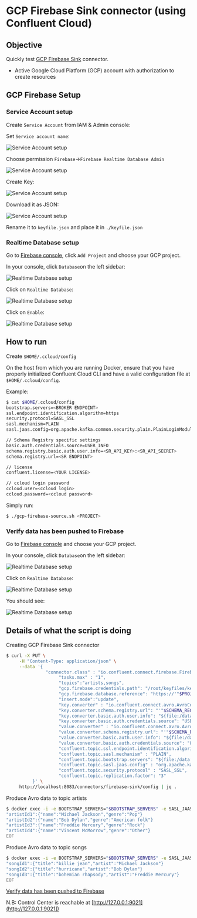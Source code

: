 # GCP Firebase Sink connector (using Confluent Cloud)

## Objective

Quickly test [GCP Firebase Sink](https://docs.confluent.io/current/connect/kafka-connect-firebase/sink/index.html#quick-start) connector.


* Active Google Cloud Platform (GCP) account with authorization to create resources

## GCP Firebase Setup

### Service Account setup

Create `Service Account` from IAM & Admin console:

Set `Service account name`:

![Service Account setup](Screenshot1.png)

Choose permission `Firebase`->`Firebase Realtime Database Admin`

![Service Account setup](Screenshot2.png)

Create Key:

![Service Account setup](Screenshot3.png)

Download it as JSON:

![Service Account setup](Screenshot4.png)

Rename it to `keyfile.json` and place it in `./keyfile.json`

### Realtime Database setup

Go to [Firebase console](https://console.firebase.google.com), click `Add Project` and choose your GCP project.

In your console, click `Database`on the left sidebar:

![Realtime Database setup](Screenshot5.png)

Click on `Realtime Database`:

![Realtime Database setup](Screenshot6.png)

Click on `Enable`:

![Realtime Database setup](Screenshot7.png)

## How to run

Create `$HOME/.ccloud/config`

On the host from which you are running Docker, ensure that you have properly initialized Confluent Cloud CLI and have a valid configuration file at `$HOME/.ccloud/config`.

Example:

```bash
$ cat $HOME/.ccloud/config
bootstrap.servers=<BROKER ENDPOINT>
ssl.endpoint.identification.algorithm=https
security.protocol=SASL_SSL
sasl.mechanism=PLAIN
sasl.jaas.config=org.apache.kafka.common.security.plain.PlainLoginModule required username="<API KEY>" password="<API SECRET>";

// Schema Registry specific settings
basic.auth.credentials.source=USER_INFO
schema.registry.basic.auth.user.info=<SR_API_KEY>:<SR_API_SECRET>
schema.registry.url=<SR ENDPOINT>

// license
confluent.license=<YOUR LICENSE>

// ccloud login password
ccloud.user=<ccloud login>
ccloud.password=<ccloud password>
```

Simply run:

```bash
$ ./gcp-firebase-source.sh <PROJECT>
```

### Verify data has been pushed to Firebase

Go to [Firebase console](https://console.firebase.google.com) and choose your GCP project.

In your console, click `Database`on the left sidebar:

![Realtime Database setup](Screenshot5.png)

Click on `Realtime Database`:

![Realtime Database setup](Screenshot6.png)

You should see:

![Realtime Database setup](Screenshot8.png)

## Details of what the script is doing


Creating GCP Firebase Sink connector

```bash
$ curl -X PUT \
     -H "Content-Type: application/json" \
     --data '{
               "connector.class" : "io.confluent.connect.firebase.FirebaseSinkConnector",
                    "tasks.max" : "1",
                    "topics":"artists,songs",
                    "gcp.firebase.credentials.path": "/root/keyfiles/keyfile.json",
                    "gcp.firebase.database.reference": "https://'"$PROJECT"'.firebaseio.com/musicBlog",
                    "insert.mode":"update",
                    "key.converter" : "io.confluent.connect.avro.AvroConverter",
                    "key.converter.schema.registry.url": "'"$SCHEMA_REGISTRY_URL"'",
                    "key.converter.basic.auth.user.info": "${file:/data:schema.registry.basic.auth.user.info}",
                    "key.converter.basic.auth.credentials.source": "USER_INFO",
                    "value.converter" : "io.confluent.connect.avro.AvroConverter",
                    "value.converter.schema.registry.url": "'"$SCHEMA_REGISTRY_URL"'",
                    "value.converter.basic.auth.user.info": "${file:/data:schema.registry.basic.auth.user.info}",
                    "value.converter.basic.auth.credentials.source": "USER_INFO",
                    "confluent.topic.ssl.endpoint.identification.algorithm" : "https",
                    "confluent.topic.sasl.mechanism" : "PLAIN",
                    "confluent.topic.bootstrap.servers": "${file:/data:bootstrap.servers}",
                    "confluent.topic.sasl.jaas.config" : "org.apache.kafka.common.security.plain.PlainLoginModule required username=\"${file:/data:sasl.username}\" password=\"${file:/data:sasl.password}\";",
                    "confluent.topic.security.protocol" : "SASL_SSL",
                    "confluent.topic.replication.factor": "3"
          }' \
     http://localhost:8083/connectors/firebase-sink/config | jq .
```

Produce Avro data to topic artists

```bash
$ docker exec -i -e BOOTSTRAP_SERVERS="$BOOTSTRAP_SERVERS" -e SASL_JAAS_CONFIG="$SASL_JAAS_CONFIG" -e SCHEMA_REGISTRY_BASIC_AUTH_USER_INFO="$SCHEMA_REGISTRY_BASIC_AUTH_USER_INFO" -e SCHEMA_REGISTRY_URL="$SCHEMA_REGISTRY_URL" connect kafka-avro-console-producer --broker-list $BOOTSTRAP_SERVERS --producer-property ssl.endpoint.identification.algorithm=https --producer-property sasl.mechanism=PLAIN --producer-property security.protocol=SASL_SSL --producer-property sasl.jaas.config="$SASL_JAAS_CONFIG" --property basic.auth.credentials.source=USER_INFO --property schema.registry.basic.auth.user.info="$SCHEMA_REGISTRY_BASIC_AUTH_USER_INFO" --property schema.registry.url=$SCHEMA_REGISTRY_URL --topic artists --property parse.key=true --property key.schema='{"type":"string"}' --property "key.separator=:" --property value.schema='{"type":"record","name":"artists","fields":[{"name":"name","type":"string"},{"name":"genre","type":"string"}]}' << EOF
"artistId1":{"name":"Michael Jackson","genre":"Pop"}
"artistId2":{"name":"Bob Dylan","genre":"American folk"}
"artistId3":{"name":"Freddie Mercury","genre":"Rock"}
"artistId4":{"name":"Vincent McMorrow","genre":"Other"}
EOF

```

Produce Avro data to topic songs

```bash
$ docker exec -i -e BOOTSTRAP_SERVERS="$BOOTSTRAP_SERVERS" -e SASL_JAAS_CONFIG="$SASL_JAAS_CONFIG" -e SCHEMA_REGISTRY_BASIC_AUTH_USER_INFO="$SCHEMA_REGISTRY_BASIC_AUTH_USER_INFO" -e SCHEMA_REGISTRY_URL="$SCHEMA_REGISTRY_URL" connect kafka-avro-console-producer --broker-list $BOOTSTRAP_SERVERS --producer-property ssl.endpoint.identification.algorithm=https --producer-property sasl.mechanism=PLAIN --producer-property security.protocol=SASL_SSL --producer-property sasl.jaas.config="$SASL_JAAS_CONFIG" --property basic.auth.credentials.source=USER_INFO --property schema.registry.basic.auth.user.info="$SCHEMA_REGISTRY_BASIC_AUTH_USER_INFO" --property schema.registry.url=$SCHEMA_REGISTRY_URL --topic songs --property parse.key=true --property key.schema='{"type":"string"}' --property "key.separator=:" --property value.schema='{"type":"record","name":"songs","fields":[{"name":"title","type":"string"},{"name":"artist","type":"string"}]}' << EOF
"songId1":{"title":"billie jean","artist":"Michael Jackson"}
"songId2":{"title":"hurricane","artist":"Bob Dylan"}
"songId3":{"title":"bohemian rhapsody","artist":"Freddie Mercury"}
EOF
```

[Verify data has been pushed to Firebase](#verify-data-has-been-pushed-to-firebase)

N.B: Control Center is reachable at [http://127.0.0.1:9021](http://127.0.0.1:9021])
